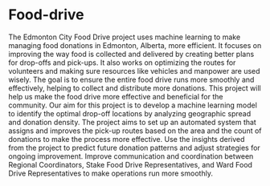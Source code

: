 # Food-drive
The Edmonton City Food Drive project uses machine learning to make managing food donations in Edmonton, Alberta, more efficient. It focuses on improving the way food is collected and delivered by creating better plans for drop-offs and pick-ups. It also works on optimizing the routes for volunteers and making sure resources like vehicles and manpower are used wisely. The goal is to ensure the entire food drive runs more smoothly and effectively, helping to collect and distribute more donations. This project will help us make the food drive more effective and beneficial for the community. 
Our aim for this project is to develop a machine learning model to identify the optimal drop-off locations by analyzing geographic spread and donation density. The project aims to set up an automated system that assigns and improves the pick-up routes based on the area and the count of donations to make the process more effective.  Use the insights derived from the project to predict future donation patterns and adjust strategies for ongoing improvement.  Improve communication and coordination between Regional Coordinators, Stake Food Drive Representatives, and Ward Food Drive Representatives to make operations run more smoothly.
